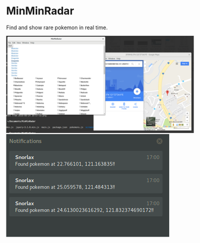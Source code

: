 # MinMinRadar

Find and show rare pokemon in real time.

![](screenshots/demo1.png)
![](screenshots/demo2.png)